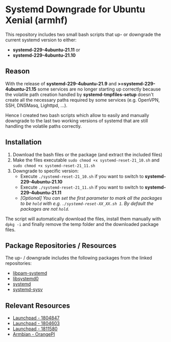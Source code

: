 # Systemd Downgrade for Ubuntu Xenial (armhf)
This repository includes two small bash scripts that up- or downgrade the current systemd version to either:
- **systemd-229-4ubuntu-21.11** or 
- **systemd-229-4ubuntu-21.10**

## Reason
With the release of **systemd-229-4ubuntu-21.9** and **>=systemd-229-4ubuntu-21.15** some services are no longer starting up correctly because the volatile path creation handled by **systemd-tmpfiles-setup** doesn't create all the necessary paths required by some services (e.g. OpenVPN, SSH, DNSMasq, Lighttpd, ...).

Hence I created two bash scripts which allow to easily and manually downgrade to the last two working versions of systemd that are still handling the volatile paths correctly.

## Installation
1. Download the bash files or the package (and extract the included files)
2. Make the files executable `sudo chmod +x systemd-reset-21_10.sh` and `sudo chmod +x systemd-reset-21_11.sh`
3. Downgrade to specific version:
   - Execute `./systemd-reset-21_10.sh` if you want to switch to **systemd-229-4ubuntu-21.10**
   - Execute `./systemd-reset-21_11.sh` if you want to switch to **systemd-229-4ubuntu-21.11**
   - *[Optional] You can set the first parameter to mark all the packages to be `hold` with e.g. `./systemd-reset-XX_XX.sh 1`. By default the packages are not `hold`.*
   
The script will automatically download the files, install them manually with `dpkg -i` and finally remove the temp folder and the downloaded package files.
   
## Package Repositories / Resources
The up- / downgrade includes the following packages from the linked repositories:
- [libpam-systemd](https://launchpad.net/ubuntu/xenial/armhf/libpam-systemd)
- [libsystemd0](https://launchpad.net/ubuntu/xenial/armhf/libsystemd0)
- [systemd](https://launchpad.net/ubuntu/xenial/armhf/systemd)
- [systemd-sysv](https://launchpad.net/ubuntu/xenial/armhf/systemd-sysv/)

## Relevant Resources
- [Launchpad - 1804847](https://bugs.launchpad.net/ubuntu/+source/systemd/+bug/1804847)
- [Launchpad - 1804603](https://bugs.launchpad.net/ubuntu/+source/systemd/+bug/1804603)
- [Launchpad - 1811580](https://bugs.launchpad.net/ubuntu/+source/systemd/+bug/1811580)
- [Armbian - OrangePI](https://forum.armbian.com/topic/8852-ssh-doesnt-work-on-orange-pi-zero)
